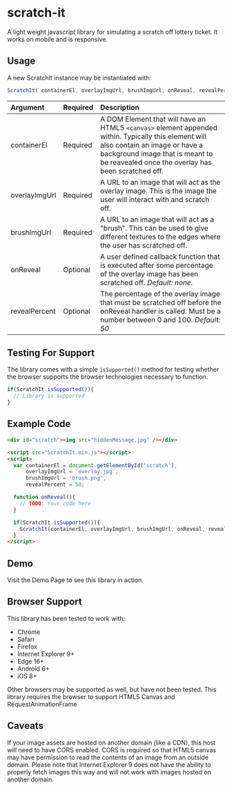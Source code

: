 # scratch-it
A light weight javascript library for simulating a scratch off lottery ticket.  It works on mobile and is responsive.

## Usage
A new ScratchIt instance may be instantiated with:

```javascript
ScratchIt( containerEl, overlayImgUrl, brushImgUrl, onReveal, revealPercent );
```
|Argument   |Required   |Description   |
| :------------ | :------------ | :------------ |
|containerEl   |Required   |A DOM Element that will have an HTML5 `<canvas>` element appended within. Typically this element will also contain an image or have a background image that is meant to be reavealed once the overlay has been scratched off.   |
|overlayImgUrl   |Required   |A URL to an image that will act as the overlay image. This is the image the user will interact with and scratch off.   |
|brushImgUrl   |Required   |A URL to an image that will act as a "brush". This can be used to give different textures to the edges where the user has scratched off.   |
|onReveal   |Optional   |A user defined callback function that is executed after some percentage of the overlay image has been scratched off. *Default: none.*   |
|revealPercent   |Optional   |The percentage of the overlay image that must be scratched off before the onReveal handler is called. Must be a number between 0 and 100. *Default: 50*   |

## Testing For Support
The library comes with a simple `isSupported()` method for testing whether the browser supports the browser technologies necessary to function.

```javascript
if(ScratchIt.isSupported()){
  // Library is supported
}
```

## Example Code
```html
<div id="scratch"><img src="hiddenMessage.jpg" /></div>

<script src="ScratchIt.min.js"></script>
<script>
  var containerEl = document.getElementById('scratch'),
      overlayImgUrl = 'overlay.jpg',
      brushImgUrl = 'brush.png',
      revealPercent = 50;

  function onReveal(){
    // TODO: Your code here
  }

  if(ScratchIt.isSupported()){
    ScratchIt(containerEl, overlayImgUrl, brushImgUrl, onReveal, revealPercent);
  }
</script>
```

## Demo
Visit the Demo Page to see this library in action.

## Browser Support
This library has been tested to work with:
- Chrome
- Safari
- Firefox
- Internet Explorer 9+
- Edge 16+
- Android 6+
- iOS 8+

Other browsers may be supported as well, but have not been tested. This library requires the browser to support HTML5 Canvas and RequestAnimationFrame

## Caveats
If your image assets are hosted on another domain (like a CDN), this host will need to have CORS enabled.  CORS is required so that HTML5 canvas may have permission to read the contents of an image from an outside domain.  Please note that Internet Explorer 9 does not have the ability to properly fetch images this way and will not work with images hosted on another domain.
